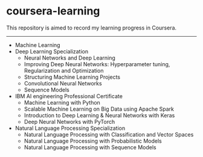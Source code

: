 # coursera-learning
This repository is aimed to record my learning progress in Coursera.
***

- Machine Learning
- Deep Learning Specialization
  - Neural Networks and Deep Learning
  - Improving Deep Neural Networks: Hyperparameter tuning, Regularization and Optimization
  - Structuring Machine Learning Projects
  - Convolutional Neural Networks
  - Sequence Models
- IBM AI engineering Professional Certificate
  - Machine Learning with Python
  - Scalable Machine Learning on Big Data using Apache Spark
  - Introduction to Deep Learning & Neural Networks with Keras
  - Deep Neural Networks with PyTorch
- Natural Language Processing Specialization
  - Natural Language Processing with Classification and Vector Spaces
  - Natural Language Processing with Probabilistic Models
  - Natural Language Processing with Sequence Models

